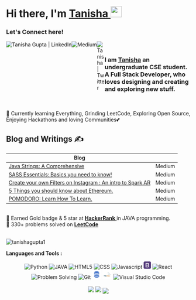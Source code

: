 # Hi there, I'm <a href="https://tanishagupta1.github.io/Tanisha-Gupta-portfolio/">Tanisha </a><img src="https://media.giphy.com/media/hvRJCLFzcasrR4ia7z/giphy.gif" width="30px" height="30px">
### Let's Connect here!
<a href="https://www.linkedin.com/in/tanisha-gupta1/">
  <img align="left" alt="Tanisha Gupta | LinkedIn"
    src="https://img.shields.io/badge/linkedin-%230077B5.svg?&style=for-the-badge&logo=linkedin&logoColor=white" />
</a>
<a href="https://tanishagupta213.medium.com/">
  <img align="left" alt="Medium"
    src="https://img.shields.io/badge/medium-%2312100E.svg?&style=for-the-badge&logo=medium&logoColor=white"
    height=25" />
</a>
<a href="https://twitter.com/tanisha_gupta12">
  <img align="left" alt="Tanisha | Twitter" width="21px"
    src="https://raw.githubusercontent.com/anuraghazra/anuraghazra/master/assets/twitter.svg" />
</a>

<br />

<h3>I am <a href="https://tanishagupta1.github.io/Tanisha-Gupta-portfolio/">Tanisha</a> an undergraduate CSE student. A Full Stack Developer, who loves designing and creating and exploring new stuff.</h3>                                                                                            
<br>                                                                          
                                                                           
🔭 Currently learning Everything, Grinding LeetCode, Exploring Open Source, Enjoying Hackathons and loving Communities💕
 </br>                                                                                           
## Blog and Writings ✍️
| Blog                                                                                                                | &nbsp;         |
| ------------------------------------------------------------------------------------------------------------------- | ----------------- |
| [Java Strings: A Comprehensive ](https://tanishagupta213.medium.com/java-strings-a-comprehensive-39cdd9882ae) | Medium |
| [SASS Essentials: Basics you need to know!](https://tanishagupta213.medium.com/sass-essentials-basics-you-need-to-know-7c44c8361642) | Medium |
| [Create your own Filters on Instagram : An intro to Spark AR](https://tanishagupta213.medium.com/create-your-own-filters-on-instagram-8bd3ce9ba852) | Medium |
| [5 Things you should know about Ethereum.](https://tanishagupta213.medium.com/5-reasons-why-you-should-know-about-ethereum-af353fbf24fd) | Medium |
| [POMODORO: Learn How To Learn.](https://tanishagupta213.medium.com/pomodoro-learn-how-to-learn-e8f3789bb7e) | Medium |                                                            
 </br>
 🏅 Earned Gold badge & 5 star at <a href="https://www.hackerrank.com/tanishagupta2201?hr_r=1"><b>HackerRank</b> </a>in JAVA programming.
 <br>
 🎯 330+ problems solved on <b><a href="https://leetcode.com/tanisha1/">LeetCode</a></b> 
 <br> 
 <br>
<p align="left"> 
<img src="https://komarev.com/ghpvc/?username=urvishajain&label=Views&color=blue&style=plastic" alt="tanishagupta1" />
 </p>     
 
                                                                                
**Languages and Tools :**
<p align="center">
  <img title="Python" height="25"
    src="https://github.com/zumrudu-anka/zumrudu-anka/blob/master/images/python-original.svg">
  <img title="JAVA" height="25"
    src="https://raw.githubusercontent.com/zumrudu-anka/zumrudu-anka/29e7bccce86a6814a3a79f55bca2495f35aaec5f/images/java-original.svg">
  <img title="HTML5" height="25" src="https://github.com/zumrudu-anka/zumrudu-anka/blob/master/images/html5.svg">
  <img title="CSS" height="25" src="https://github.com/zumrudu-anka/zumrudu-anka/blob/master/images/css.svg">
  <img title="Javascript" height="20"
    src="https://github.com/zumrudu-anka/zumrudu-anka/blob/master/images/javascript.svg">
  <img height="20"
    src="https://raw.githubusercontent.com/github/explore/80688e429a7d4ef2fca1e82350fe8e3517d3494d/topics/bootstrap/bootstrap.png">
  <img title="React" height="25"
    src="https://github.com/zumrudu-anka/zumrudu-anka/blob/master/images/react-original.svg">
  <img title="Problem Solving" height="25"
    src="https://github.com/zumrudu-anka/zumrudu-anka/blob/master/images/problemSolving.png">
  <img title="Git" height="25" src="https://github.com/zumrudu-anka/zumrudu-anka/blob/master/images/git-original.svg">
  <img height="25"
    src="https://raw.githubusercontent.com/github/explore/80688e429a7d4ef2fca1e82350fe8e3517d3494d/topics/sql/sql.png">
  <img height="25"
    src="https://raw.githubusercontent.com/github/explore/80688e429a7d4ef2fca1e82350fe8e3517d3494d/topics/mysql/mysql.png">
  <img title="Visual Studio Code" height="25"
    src="https://github.com/zumrudu-anka/zumrudu-anka/blob/master/images/vscode.png">
      <br>
      <br>
                                                                                    
  <img width="48%" src="https://github-readme-stats.vercel.app/api?username=tanishagupta1&show_icons=true&theme=tokyonight" />
  <img width="48%" src="https://github-readme-streak-stats.herokuapp.com/?user=tanishagupta1&theme=tokyonight" />
  <a href="https://github.com/tanishagupta1">
  <img align="center" src="https://github-readme-stats.vercel.app/api/top-langs/?username=tanishagupta1&theme=tokyonight&layout=compact&" />
</a>

                                                                                    
                                                                                    
                                                                                    
                                                                                    
